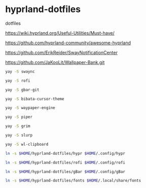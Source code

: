 # hyprland-dotfiles
dotfiles

https://wiki.hyprland.org/Useful-Utilities/Must-have/

https://github.com/hyprland-community/awesome-hyprland

https://github.com/ErikReider/SwayNotificationCenter

https://github.com/JaKooLit/Wallpaper-Bank.git

``` bash
yay -S swaync

yay -S rofi

yay -S gbar-git

yay -S bibata-cursor-theme

yay -S waypaper-engine

yay -S piper

yay -S grim

yay -S slurp

yay -S wl-clipboard

ln -s $HOME/hyprland-dotfiles/hypr $HOME/.config/hypr

ln -s $HOME/hyprland-dotfiles/rofi $HOME/.config/rofi

ln -s $HOME/hyprland-dotfiles/gBar $HOME/.config/gBar

ln -s $HOME/hyprland-dotfiles/fonts $HOME/.local/share/fonts
```
